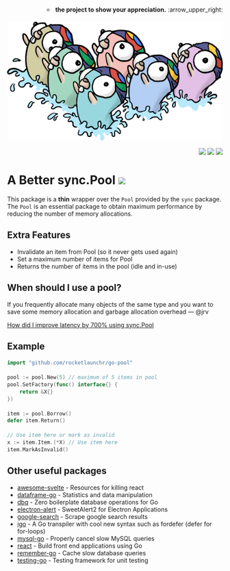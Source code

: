 <p align="right">
  ⭐ &nbsp;&nbsp;<strong>the project to show your appreciation.</strong> :arrow_upper_right:
</p>

<p align="center">
<img src="https://github.com/rocketlaunchr/go-pool/raw/master/assets/logo.png" alt="go-pool" />
</p>

<p align="right">
  <a href="http://godoc.org/github.com/rocketlaunchr/go-pool"><img src="http://godoc.org/github.com/rocketlaunchr/go-pool?status.svg" /></a>
  <a href="https://goreportcard.com/report/github.com/rocketlaunchr/go-pool"><img src="https://goreportcard.com/badge/github.com/rocketlaunchr/go-pool" /></a>
  <a href="https://gocover.io/github.com/rocketlaunchr/go-pool"><img src="http://gocover.io/_badge/github.com/rocketlaunchr/go-pool" /></a>
</p>

# A Better sync.Pool  ![](https://img.shields.io/static/v1?label=%E2%9A%A0%EF%B8%8F&message=BETA&labelColor=fbcf11&color=red) 

This package is a **thin** wrapper over the `Pool` provided by the `sync` package. The `Pool` is an essential package to obtain maximum performance by reducing the number of memory allocations.

## Extra Features

- Invalidate an item from Pool (so it never gets used again)
- Set a maximum number of items for Pool
- Returns the number of items in the pool (idle and in-use)

## When should I use a pool?

If you frequently allocate many objects of the same type and you want to save some memory allocation and garbage allocation overhead — @jrv

[How did I improve latency by 700% using sync.Pool](https://www.akshaydeo.com/blog/2017/12/23/How-did-I-improve-latency-by-700-percent-using-syncPool)

## Example

```go
import "github.com/rocketlaunchr/go-pool"

pool := pool.New(5) // maximum of 5 items in pool
pool.SetFactory(func() interface{} {
	return &X{}
})

item := pool.Borrow()
defer item.Return()

// Use item here or mark as invalid
x := item.Item.(*X) // Use item here
item.MarkAsInvalid()
```

Other useful packages
------------

- [awesome-svelte](https://github.com/rocketlaunchr/awesome-svelte) - Resources for killing react
- [dataframe-go](https://github.com/rocketlaunchr/dataframe-go) - Statistics and data manipulation
- [dbq](https://github.com/rocketlaunchr/dbq) - Zero boilerplate database operations for Go
- [electron-alert](https://github.com/rocketlaunchr/electron-alert) - SweetAlert2 for Electron Applications
- [google-search](https://github.com/rocketlaunchr/google-search) - Scrape google search results
- [igo](https://github.com/rocketlaunchr/igo) - A Go transpiler with cool new syntax such as fordefer (defer for for-loops)
- [mysql-go](https://github.com/rocketlaunchr/mysql-go) - Properly cancel slow MySQL queries
- [react](https://github.com/rocketlaunchr/react) - Build front end applications using Go
- [remember-go](https://github.com/rocketlaunchr/remember-go) - Cache slow database queries
- [testing-go](https://github.com/rocketlaunchr/testing-go) - Testing framework for unit testing